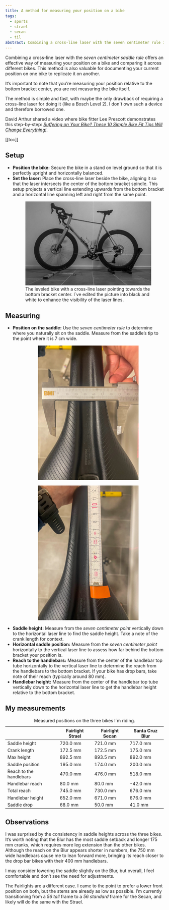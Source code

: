```yaml
---
title: A method for measuring your position on a bike
tags:
  - sports
  - strael
  - secan
  - til
abstract: Combining a cross-line laser with the seven centimeter rule is a thing
---
```

Combining a cross-line laser with the *seven centimeter saddle rule* offers an effective way of measuring your position on a bike and comparing it across different bikes. This method is also valuable for documenting your current position on one bike to replicate it on another.

It’s important to note that you’re measuring your position relative to the bottom bracket center, you are not measuring the bike itself.

The method is simple and fast, with maybe the only drawback of requiring a cross-line laser for doing it (like a Bosch Level 2). I don´t own such a device and therefore borrowed one.

David Arthur shared a video where bike fitter Lee Prescott demonstrates this step-by-step:  [<cite>Suffering on Your Bike? These 10 Simple Bike Fit Tips Will Change Everything!</cite>](https://youtu.be/ywPhW7RC4L8?si=64MjIfAkCiihGV7Z&t=841).

[[toc]]

## Setup

- **Position the bike:** Secure the bike in a stand on level ground so that it is perfectly upright and horizontally balanced.
- **Set the laser:** Place the cross-line laser beside the bike, aligning it so that the laser intersects the center of the bottom bracket spindle. This setup projects a vertical line extending upwards from the bottom bracket and a horizontal line spanning left and right from the same point.
  <figure>
  <img src="/img/strael/IMG_6615.jpg">
  <figcaption>The leveled bike with a cross-line laser pointing towards the bottom bracket center. I´ve edited the picture into black and white to enhance the visibility of the laser lines.</figcaption>
  </figure>

## Measuring

- **Position on the saddle:** Use the *seven centimeter rule* to determine where you naturally sit on the saddle. Measure from the saddle’s tip to the point where it is 7 cm wide.
  <figure class="rg:split">
  <figure>
  <img src="/img/strael/IMG_6616.jpg">
  </figure>
  <figure>
  <img src="/img/strael/IMG_6617.jpg">
  </figure>
  </figure>
- **Saddle height:** Measure from the *seven centimeter point* vertically down to the horizontal laser line to find the saddle height. Take a note of the crank length for context.
- **Horizontal saddle position:** Measure from the *seven centimeter point* horizontally to the vertical laser line to assess how far behind the bottom bracket your position is.
- **Reach to the handlebars:** Measure from the center of the handlebar top tube horizontally to the vertical laser line to determine the reach from the handlebars to the bottom bracket. If your bike has drop bars, take note of their reach (typically around 80 mm).
- **Handlebar height:** Measure from the center of the handlebar top tube vertically down to the horizontal laser line to get the handlebar height relative to the bottom bracket.

## My measurements

<table class="noso">
<caption>
Measured positions on the three bikes I´m riding.
</caption>
<thead class="text-right">
<tr><th></th><th>Fairlight Strael</th><th>Fairlight Secan</th><th>Santa Cruz Blur</th></tr>
</thead>
<tbody class="text-right">
<tr><td>Saddle height</td><td>720.0 mm</td><td>721.0 mm</td><td>717.0 mm</td></tr>
<tr ><td>Crank length</td><td>172.5 mm</td><td>172.5 mm</td><td>175.0 mm</td></tr>
<tr class="italic"><td>Max height</td><td>892.5 mm</td><td>893.5 mm</td><td>892.0 mm</td></tr>
<tr><td>Saddle position</td><td>195.0 mm</td><td>174.0 mm</td><td>200.0 mm</td></tr>
<tr><td>Reach to the handlebars</td><td>470.0 mm</td><td>476.0 mm</td><td>518.0 mm</td></tr>
<tr><td>Handlebar reach</td><td>80.0 mm</td><td>80.0 mm</td><td>-42.0 mm</td></tr>
<tr class="italic"><td>Total reach</td><td>745.0 mm</td><td>730.0 mm</td><td>676.0 mm</td></tr>
<tr><td>Handlebar height</td><td>652.0 mm</td><td>671.0 mm</td><td>676.0 mm</td></tr>
<tr class="italic"><td>Saddle drop</td><td>68.0 mm</td><td>50.0 mm</td><td>41.0 mm</td></tr>
</tbody>
</table>

## Observations

I was surprised by the consistency in saddle heights across the three bikes. It’s worth noting that the Blur has the most saddle setback and longer 175 mm cranks, which requires more leg extension than the other bikes. Although the reach on the Blur appears shorter in numbers, the 750 mm wide handlebars cause me to lean forward more, bringing its reach closer to the drop bar bikes with their 400 mm handlebars.

I may consider lowering the saddle slightly on the Blur, but overall, I feel comfortable and don’t see the need for adjustments.

The Fairlights are a different case. I came to the point to prefer a lower front position on both, but the stems are already as low as possible. I’m currently transitioning from a *56 tall* frame to a *56 standard* frame for the Secan, and likely will do the same with the Strael.
